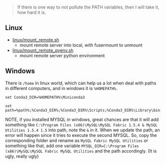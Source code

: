 > If there is one way to not pollute the PATH variables, then I will take it, how hard it is.

## Linux

* [linux/mount_remote.sh](linux/mount_remote.sh)
	- mount remote server into local, with fusermount to unmount
* [linux/mount_remote_pyenv.sh](linux/mount_remote_pyenv.sh)
	- mount remote server python environment

## Windows

There is `/home` in linux world, which can help us a lot when deal with paths in different computers, and in windows it is `%HOMEPATH%`. 


``` vi
set Conda3_DIR=%HOMEPATH%\Miniconda3

set path=%path%;%Conda3_DIR%;%Conda3_DIR%\Scripts;%Conda3_DIR%\Library\bin;
```

NOTE, if you installed MYSQL in windows, great chances are that it will add something like `C:\Program Files (x86)\MySQL\MySQL Fabric 1.5.4 & MySQL Utilities 1.5.4 1.5` into path, note the `&` in it. When we update the path, an error will happen since it tries to execute the second MYSQL. So, copy the corresponding folder and rename as `MySQL Fabric MySQL Utilities` or something like that, add one variable `MYSQL_DIR=C:\Program Files (x86)\MySQL\MySQL Fabric MySQL Utilities` and the path accordingly. (It is ugly, really ugly)
